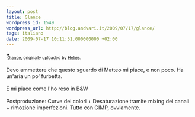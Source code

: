```yaml
---
layout: post
title: Glance
wordpress_id: 1549
wordpress_url: http://blog.andvari.it/2009/07/17/glance/
tags: italiano
date: 2009-07-17 10:11:51.000000000 +02:00
---
```

<style type="text/css">
.flickr-photo { border: solid 2px #000000; }
.flickr-yourcomment { }
.flickr-frame { text-align: left; padding: 3px; }
.flickr-caption { font-size: 0.8em; margin-top: 0px; }
</style>

<div class="flickr-frame">
	<a href="http://www.flickr.com/photos/helios89/3728394287/" title="photo sharing"><img src="http://farm4.static.flickr.com/3449/3728394287_b5bd4f13bf.jpg" class="flickr-photo" alt="" /></a>
<br />
	<span class="flickr-caption"><a href="http://www.flickr.com/photos/helios89/3728394287/">Glance</a>, originally uploaded by <a href="http://www.flickr.com/people/helios89/">Heliøs</a>.</span>
</div>
				
<p class="flickr-yourcomment">
	Devo ammettere che questo sguardo di Matteo mi piace, e non poco. Ha un'aria un po' furbetta.<br />
<br />
E mi piace come l'ho reso in B&W<br />
<br />
Postproduzione: Curve dei colori + Desaturazione tramite mixing dei canali + rimozione imperfezioni. Tutto con GIMP, ovviamente.
</p>
